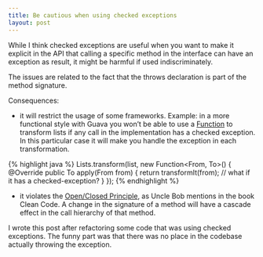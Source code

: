 ```yaml
---
title: Be cautious when using checked exceptions
layout: post
---
```


While I think checked exceptions are useful when you want to make it explicit in the API that calling a specific method in the interface can have an exception as result, it might be harmful if used indiscriminately.

The issues are related to the fact that the throws declaration is part of the method signature.

Consequences:

* it will restrict the usage of some frameworks. Example: in a more functional style with Guava you won’t be able to use a [Function][] to transform lists if any call in the implementation has a checked exception. In this particular case it will make you handle the exception in each transformation.

{% highlight java %}
  Lists.transform(list, new Function<From, To>() {
    @Override
    public To apply(From from) {
      return transformIt(from); // what if it has a checked-exception?
    }
  });
{% endhighlight %}

* it violates the [Open/Closed Principle][oop], as Uncle Bob mentions in the book Clean Code. A change in the signature of a method will have a cascade effect in the call hierarchy of that method.

I wrote this post after refactoring some code that was using checked exceptions. The funny part was that there was no place in the codebase actually throwing the exception.

[oop]: http://en.wikipedia.org/wiki/Open/closed_principle
[Function]: http://docs.guava-libraries.googlecode.com/git/javadoc/com/google/common/base/Function.html


